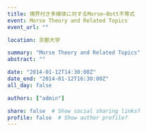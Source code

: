 ```yaml
---
title: 境界付き多様体に対するMorse–Bott不等式
event: Morse Theory and Related Topics
event_url: ""

location: 京都大学

summary: "Morse Theory and Related Topics"
abstract: ""

date: "2014-01-12T14:30:00Z"
date_end: "2014-01-12T16:30:00Z"
all_day: false

authors: ["admin"]

share: false  # Show social sharing links?
profile: false  # Show author profile?
---
```

